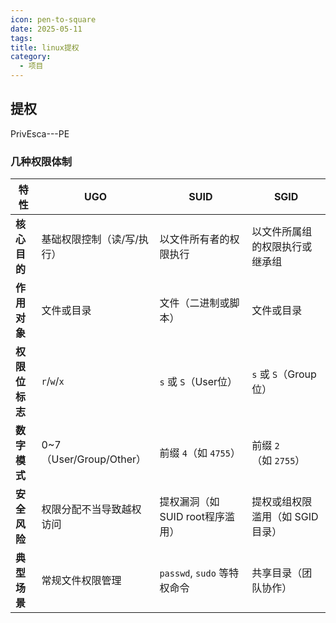 ```yaml
---
icon: pen-to-square
date: 2025-05-11
tags: 
title: linux提权
category:
  - 项目
---
```

## 提权
PrivEsca---PE

### 几种权限体制
| **特性​**​      | ​**​UGO​**​           | ​**​SUID​**​           | ​**​SGID​**​       |
| ------------- | --------------------- | ---------------------- | ------------------ |
| ​**​核心目的​**​  | 基础权限控制（读/写/执行）        | 以文件所有者的权限执行            | 以文件所属组的权限执行或继承组    |
| ​**​作用对象​**​  | 文件或目录                 | 文件（二进制或脚本）             | 文件或目录              |
| ​**​权限位标志​**​ | `r`/`w`/`x`           | `s` 或 `S`（User位）       | `s` 或 `S`（Group位）  |
| ​**​数字模式​**​  | 0~7（User/Group/Other） | 前缀 `4`（如 `4755`）       | 前缀 `2`（如 `2755`）   |
| ​**​安全风险​**​  | 权限分配不当导致越权访问          | 提权漏洞（如 SUID root程序滥用）  | 提权或组权限滥用（如 SGID目录） |
| ​**​典型场景​**​  | 常规文件权限管理              | `passwd`, `sudo` 等特权命令 | 共享目录（团队协作）         |